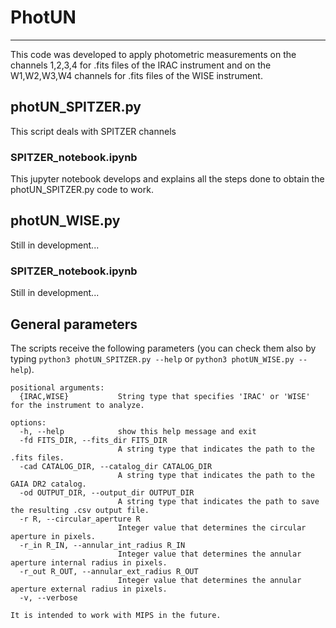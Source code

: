 # PhotUN 

---

This code was developed to apply photometric measurements on the channels 1,2,3,4 for .fits files of the IRAC instrument and on the W1,W2,W3,W4 channels for .fits files of the WISE instrument.

## photUN_SPITZER.py

This script deals with SPITZER channels

### SPITZER_notebook.ipynb

This jupyter notebook develops and explains all the steps done to obtain the photUN_SPITZER.py code to work.

## photUN_WISE.py

Still in development...

### SPITZER_notebook.ipynb

Still in development...

## General parameters

The scripts receive the following parameters (you can check them also by typing `python3 photUN_SPITZER.py --help` or `python3 photUN_WISE.py --help`).

```
positional arguments:
  {IRAC,WISE}           String type that specifies 'IRAC' or 'WISE' for the instrument to analyze.

options:
  -h, --help            show this help message and exit
  -fd FITS_DIR, --fits_dir FITS_DIR
                        A string type that indicates the path to the .fits files.
  -cad CATALOG_DIR, --catalog_dir CATALOG_DIR
                        A string type that indicates the path to the GAIA DR2 catalog.
  -od OUTPUT_DIR, --output_dir OUTPUT_DIR
                        A string type that indicates the path to save the resulting .csv output file.
  -r R, --circular_aperture R
                        Integer value that determines the circular aperture in pixels.
  -r_in R_IN, --annular_int_radius R_IN
                        Integer value that determines the annular aperture internal radius in pixels.
  -r_out R_OUT, --annular_ext_radius R_OUT
                        Integer value that determines the annular aperture external radius in pixels.
  -v, --verbose

It is intended to work with MIPS in the future.
```